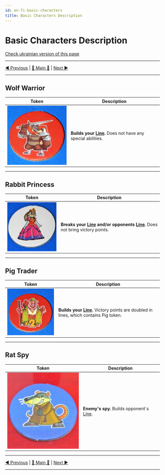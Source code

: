 ```yaml
---
id: en-fi-basic-characters
title: Basic Characters Description
---
```


# Basic Characters Description

[Check ukrainian version of this page](../ua/BasicCharactersDescription.md)

***

[◄ Previous](GameEndAndScoring.md) | [🚪 Main 🚪](IndexPage.md) | [Next ►](MercenaryCharactersDescription.md)

***

## Wolf Warrior

|Token|Description|
|-|-|
|![wolf]|**Builds your [Line][line].** Does not have any special abilities.|

***

## Rabbit Princess

|Token|Description|
|-|-|
|![rabbit]|**Breaks your [Line][line] and/or opponents [Line][line].** Does not bring victory points.|

***

## Pig Trader

|Token|Description|
|-|-|
|![pig]|**Builds your [Line][line].** Victory points are doubled in lines, which contains Pig token.|

***

## Rat Spy

|Token|Description|
|-|-|
|![rat]|**Enemy's spy.** Builds opponent`s [Line][line].|

***

[◄ Previous](GameEndAndScoring.md) | [🚪 Main 🚪](IndexPage.md) | [Next ►](MercenaryCharactersDescription.md)

***

<!--Image links ref-->

[wolf]: ../../resources/img/bc1.jpg
[rabbit]: ../../resources/img/bc3.jpg
[pig]: ../../resources/img/bc2.jpg
[rat]: ../../resources/img/bc4.jpg

<!--Web links ref-->

[line]: ComponentsAndTerminologyPage.md#the-line
